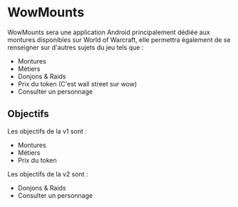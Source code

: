 # WowMounts

WowMounts sera une application Android principalement dédiée aux montures disponibles sur World of Warcraft, elle permettra également de se renseigner sur d'autres sujets du jeu tels que :

- Montures
- Métiers
- Donjons & Raids
- Prix du token (C'est wall street sur wow)
- Consulter un personnage


## Objectifs 

Les objectifs de la v1 sont :

- Montures
- Métiers
- Prix du token

Les objectifs de la v2 sont :

- Donjons & Raids
- Consulter un personnage
